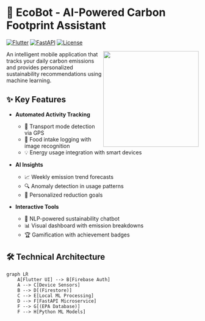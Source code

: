 # 🌿 EcoBot - AI-Powered Carbon Footprint Assistant

[![Flutter](https://img.shields.io/badge/Flutter-3.16-blue)](https://flutter.dev)
[![FastAPI](https://img.shields.io/badge/FastAPI-0.103-green)](https://fastapi.tiangolo.com)
[![License](https://img.shields.io/badge/License-MIT-brightgreen)](LICENSE)

<img src="assets/ecobot_demo.gif" width="250" align="right">

An intelligent mobile application that tracks your daily carbon emissions and provides personalized sustainability recommendations using machine learning.

## ✨ Key Features

- **Automated Activity Tracking**
  - 🚗 Transport mode detection via GPS
  - 🍎 Food intake logging with image recognition
  - 💡 Energy usage integration with smart devices

- **AI Insights**
  - 📈 Weekly emission trend forecasts
  - 🔍 Anomaly detection in usage patterns
  - 🎯 Personalized reduction goals

- **Interactive Tools**
  - 💬 NLP-powered sustainability chatbot
  - 📊 Visual dashboard with emission breakdowns
  - 🏆 Gamification with achievement badges

## 🛠️ Technical Architecture

```mermaid
graph LR
    A[Flutter UI] --> B[Firebase Auth]
    A --> C[Device Sensors]
    B --> D[(Firestore)]
    C --> E[Local ML Processing]
    D --> F[FastAPI Microservice]
    F --> G[(EPA Database)]
    F --> H[Python ML Models]
